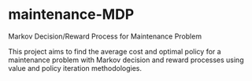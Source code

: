 # maintenance-MDP
Markov Decision/Reward Process for Maintenance Problem

This project aims to find the average cost and optimal policy for a maintenance problem with Markov decision and reward processes 
using value and policy iteration methodologies.
